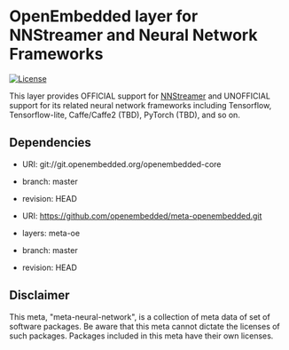# OpenEmbedded layer for NNStreamer and Neural Network Frameworks

[![License](https://img.shields.io/github/license/nnstreamer/meta-neural-network?style=plastic)](https://github.com/nnstreamer/meta-neural-network/blob/master/LICENSE)

This layer provides OFFICIAL support for [NNStreamer](https://github.com/nnstreamer/nnstreamer) and UNOFFICIAL support for its related neural network frameworks including Tensorflow, Tensorflow-lite, Caffe/Caffe2 (TBD), PyTorch (TBD), and so on.

## Dependencies

- URI: git://git.openembedded.org/openembedded-core
- branch: master
- revision: HEAD

- URI: https://github.com/openembedded/meta-openembedded.git
- layers: meta-oe
- branch: master
- revision: HEAD

## Disclaimer

This meta, "meta-neural-network", is a collection of meta data of set of software packages. Be aware that this meta cannot dictate the licenses of such packages. Packages included in this meta have their own licenses.
